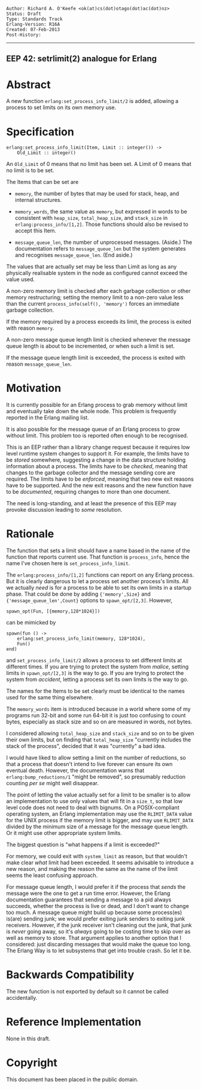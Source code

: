     Author: Richard A. O'Keefe <ok(at)cs(dot)otago(dot)ac(dot)nz>
    Status: Draft
    Type: Standards Track
    Erlang-Version: R16A
    Created: 07-Feb-2013
    Post-History:
****
EEP 42: setrlimit(2) analogue for Erlang
----

Abstract
========

A new function `erlang:set_process_info_limit/2` is added,
allowing a process to set limits on its own memory use.

Specification
=============

    erlang:set_process_info_limit(Item, Limit :: integer()) ->
        Old_Limit :: integer()

An `Old_Limit` of 0 means that no limit has been set.
A Limit of 0 means that no limit is to be set.

The Items that can be set are

- `memory`, the number of bytes that may be used for stack, heap, and
internal structures.

- `memory_words`, the same value as `memory`, but expressed in
words to be consistent with `heap_size`, `total_heap_size`, and
`stack_size` in `erlang:process_info/[1,2]`.  Those functions should
also be revised to accept this Item.

- `message_queue_len`, the number of unprocessed messages.
(Aside.) The documentation refers to `message_queue_len`
but the system generates and recognises `message_queue_len`.
(End aside.)

The values that are actually set may be less than Limit as
long as any physically realisable system in the node as
configured cannot exceed the value used.

A non-zero memory limit is checked after each garbage
collection or other memory restructuring; setting the memory
limit to a non-zero value less than the current
`process_info(self(), 'memory')` forces an immediate garbage
collection.

If the memory required by a process exceeds its limit, the
process is exited with reason `memory`.

A non-zero message queue length limit is checked whenever
the message queue length is about to be incremented, or
when such a limit is set.

If the message queue length limit is exceeded, the process
is exited with reason `message_queue_len`.


Motivation
==========

It is currently possible for an Erlang process to grab
memory without limit and eventually take down the whole
node.  This problem is frequently reported in the Erlang
mailing list.

It is also possible for the message queue of an Erlang
process to grow without limit.  This problem too is
reported often enough to be recognised.

This is an EEP rather than a library change request because
it requires low level runtime system changes to support it.
For example, the limits have to be _stored_ somewhere,
suggesting a change in the data structure holding information
about a process.  The limits have to be _checked_, meaning
that changes to the garbage collector and the message sending
core are required.  The limits have to be _enforced_,
meaning that two new exit reasons have to be supported.  And
the new exit reasons and the new function have to be
_documented_, requiring changes to more than one document.

The need is long-standing, and at least the presence of this
EEP may provoke discussion leading to _some_ resolution.

Rationale
=========

The function that sets a limit should have a name based
in the name of the function that reports current use.
That function is `process_info`, hence the name I've
chosen here is `set_process_info_limit`.

The `erlang:process_info/[1,2]` functions can report on
any Erlang process.  But it is clearly dangerous to let
a process set another process's limits.  All we actually
_need_ is for a process to be able to set its own limits
in a startup phase.  That could be done by adding
`{'memory',Size}` and `{'message_queue_len',Count}` options
to `spawn_opt/[2,3]`.  However,

    spawn_opt(Fun, [{memory,128*1024}])

can be mimicked by

    spawn(fun () ->
        erlang:set_process_info_limit(memory, 128*1024),
        Fun()
    end)

and `set_process_info_limit/2` allows a process to set
different limits at different times.  If you are trying
to protect the system from _malice_, setting limits in
`spawn_opt/[2,3]` is the way to go.  If you are trying to
protect the system from _accident_, letting a process
set its own limits is the way to go.

The names for the Items to be set clearly must be identical
to the names used for the same thing elsewhere.

The `memory_words` item is introduced because in a world where
some of my programs run 32-bit and some run 64-bit it is just
too confusing to count bytes, especially as stack size and so
on are measured in words, not bytes.

I considered allowing `total_heap_size` and `stack_size` and so on
to be given their own limits, but on finding that `total_heap_size`
"currently includes the stack of the process", decided that it
was "currently" a bad idea.

I would have liked to allow setting a limit on the number
of reductions, so that a process that doesn't intend to
live forever can ensure its own eventual death.  However,
the documentation warns that `erlang:bump_reductions/1`
"might be removed", so presumably reduction counting
_per se_ might well disappear.

The point of letting the value actually set for a limit
to be smaller is to allow an implementation to use only
values that will fit in a `size_t`, so that low level
code does not need to deal with bignums.  On a
POSIX-compliant operating system, an Erlang implementation
may use the `RLIMIT_DATA` value for the UNIX process
if the memory limit is bigger, and may use `RLIMIT_DATA`
divided by the minimum size of a message for the message
queue length.  Or it might use other appropriate system
limits.

The biggest question is "what happens if a limit is exceeded?"

For memory, we could exit with `system_limit` as reason, but
that wouldn't make clear _what_ limit had been exceeded.  It
seems advisable to introduce a new reason, and making the
reason the same as the name of the limit seems the least
confusing approach.

For message queue length, I would prefer it if the process
that _sends_ the message were the one to get a run time error.
However, the Erlang documentation guarantees that sending a
message to a pid always succeeds, whether the process is live
or dead, and I don't want to change too much.  A message queue
might build up because some process(es) is(are) sending junk;
we would prefer exiting junk senders to exiting junk receivers.
However, if the junk receiver isn't cleaning out the junk, that
junk is _never_ going away, so it's _always_ going to be costing
time to skip over as well as memory to store.  That argument
applies to another option that I considered: just discarding
messages that would make the queue too long.  The Erlang Way is
to let subsystems that get into trouble crash.  So let it be.


Backwards Compatibility
=======================

The new function is not exported by default
so it cannot be called accidentally.


Reference Implementation
========================

None in this draft.


Copyright
=========

This document has been placed in the public domain.


[EmacsVar]: <> "Local Variables:"
[EmacsVar]: <> "mode: indented-text"
[EmacsVar]: <> "indent-tabs-mode: nil"
[EmacsVar]: <> "sentence-end-double-space: t"
[EmacsVar]: <> "fill-column: 70"
[EmacsVar]: <> "coding: utf-8"
[EmacsVar]: <> "End:"
[VimVar]: <> " vim: set fileencoding=utf-8 expandtab shiftwidth=4 softtabstop=4: "
